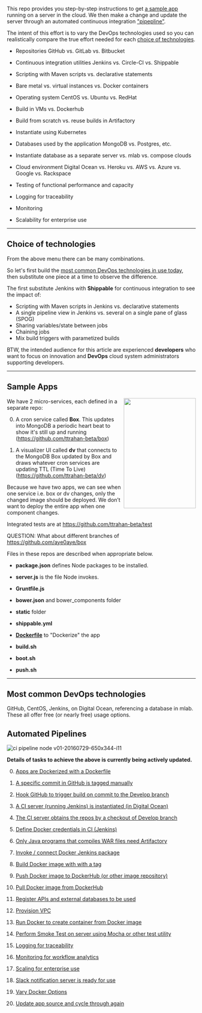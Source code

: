 This repo provides you step-by-step instructions to get
<a href="#SampleApp">a sample app</a>
running on a server in the cloud.
We then make a change and update the server through an automated continuous integration
<a href="#Pipelines">"pipepline"</a>.

The intent of this effort is to vary the
DevOps technologies used so you can realistically compare
the true effort needed for each <a href="#TechChoices">
choice of technologies</a>.

   * Repositories GitHub vs. GitLab vs. Bitbucket
   * Continuous integration utilities Jenkins vs. Circle-CI vs. Shippable
   * Scripting with Maven scripts vs. declarative statements

   * Bare metal vs. virtual instances vs. Docker containers
   * Operating system CentOS vs. Ubuntu vs. RedHat
   * Build in VMs vs. Dockerhub
   * Build from scratch vs. reuse builds in Artifactory
   * Instantiate using Kubernetes

   * Databases used by the application MongoDB vs. Postgres, etc.
   * Instantiate database as a separate server vs. mlab vs. compose clouds
   * Cloud environment Digital Ocean vs. Heroku vs. AWS vs. Azure vs. Google vs. Rackspace

   * Testing of functional performance and capacity
   * Logging for traceability
   * Monitoring
   * Scalability for enterprise use

<hr />

<a name="TechChoices"></a>

## Choice of technologies #

From the above menu there can be many combinations.

So let's first build the <a href="#MostCommonDevOps">
most common DevOps technologies in use today</a>,<br />
then substitute one piece at a time to observe the difference.

The first substitute Jenkins with
<strong>Shippable</strong> for continuous integration
to see the impact of:

   * Scripting with Maven scripts in Jenkins vs. declarative statements
   * A single pipeline view in Jenkins vs. several on a single pane of glass (SPOG)
   * Sharing variables/state between jobs
   * Chaining jobs
   * Mix build triggers with parametized builds

BTW, the intended audience for this article are experienced
<strong>developers</strong> who want to focus on innovation and
<strong>DevOps</strong> cloud system administrators supporting developers.


<hr />

<a name="SampleApp"></a>

## Sample Apps #

<img align="right" width="192" height="294" src="https://cloud.githubusercontent.com/assets/300046/17109659/c4ef30e8-524d-11e6-8a97-eb816206a1ef.png">

We have 2 micro-services, each defined in a separate repo:

0. A cron service called <strong>Box</strong>.
   This updates into MongoDB a periodic heart beat
   to show it's still up and running<br />
   (<a target="_blank" href="https://github.com/ttrahan-beta/box">https://github.com/ttrahan-beta/box</a>)

0. A visualizer UI called <strong>dv</strong>
   that connects to the MongoDB Box updated by Box and
   draws whatever cron services are updating TTL (Time To Live)<br />
   (<a target="_blank" href="https://github.com/ttrahan-beta/dv">https://github.com/ttrahan-beta/dv</a>)

Because we have two apps, we can see when
one service i.e. box or dv changes,
only the changed image should be deployed.
We don’t want to deploy the entire app when one component changes.

Integrated tests are at
https://github.com/ttrahan-beta/test

QUESTION: What about different branches of https://github.com/aye0aye/box

Files in these repos are described when appropriate below.

   * **package.json** defines Node packages to be installed.
   * **server.js** is the file Node invokes.

   * **Gruntfile.js**

   * **bower.json** and bower_components folder
   * **static** folder

   * **shippable.yml**
   * <a href="#Dockerize">**Dockerfile**</a> to "Dockerize" the app

   * **build.sh**
   * **boot.sh**
   * **push.sh**

<hr />

<a name="MostCommonDevOps"></a>

## Most common DevOps technologies #

GitHub, CentOS, Jenkins, on Digital Ocean,
referencing a database in mlab.
These all offer free (or nearly free) usage options.


<a name="Pipelines"></a>

## Automated Pipelines #

![ci pipeline node v01-20160729-650x344-i11](https://cloud.githubusercontent.com/assets/300046/17259342/55dcbd2c-5588-11e6-8c3f-03950ae53189.jpg)

<strong>Details of tasks to achieve the above is currently being actively updated.</strong>

   0. <a href="#Dockerize">Apps are Dockerized with a Dockerfile</a>
   0. <a href="#InGitHub">A specific commit in GitHub is tagged manually</a>
   0. <a href="#CommitTrigger">Hook GitHub to trigger build on commit to the Develop branch</a>
   0. <a href="#JenkinsIn">A CI server (running Jenkins) is instantiated (in Digital Ocean)</a>
   0. <a href="#JenkinsIn">The CI server obtains the repos by a checkout of Develop branch</a>

   0. <a href="#JenkinsIn">Define Docker credentials in CI (Jenkins)</a>
   0. <a href="#JenkinsIn">Only Java programs that compiles WAR files need Artifactory</a>
   0. <a href="#JenkinsBuild">Invoke / connect Docker Jenkins package</a>
   0. <a href="#JenkinsBuild">Build Docker image with with a tag</a>
   0. <a href="#Push2Dockerhub">Push Docker image to DockerHub (or other image repository)</a>

   0. <a href="#PullDockerhub">Pull Docker image from DockerHub</a>
   0. <a href="#TagGitHub">Register APIs and external databases to be used</a>
   0. <a href="#DeployDO">Provision VPC</a>
   0. <a href="#DefineDO">Run Docker to create container from Docker image</a>
   0. <a href="#SmokeTests">Perform Smoke Test on server using Mocha or other test utility</a>

   0. <a href="#VaryDockerOptions">Logging for traceability</a>
   0. <a href="#VaryDockerOptions">Monitoring for workflow analytics</a>
   0. <a href="#VaryDockerOptions">Scaling for enterprise use</a>
   0. <a href="#SlackNotification">Slack notification server is ready for use</a>

   0. <a href="#VaryDockerOptions">Vary Docker Options</a>
   0. <a href="#VaryDockerOptions">Update app source and cycle through again</a>

